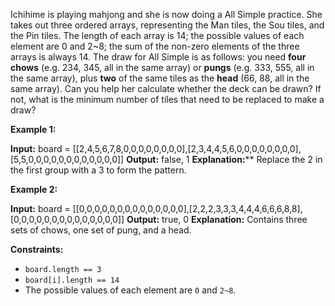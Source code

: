 Ichihime is playing mahjong and she is now doing a All Simple practice. She takes out three ordered arrays, representing the Man tiles, the Sou tiles, and the Pin tiles. The length of each array is 14; the possible values of each element are 0 and 2~8; the sum of the non-zero elements of the three arrays is always 14. The draw for All Simple is as follows: you need **four chows** (e.g. 234, 345, all in the same array) or **pungs** (e.g. 333, 555, all in the same array), plus **two** of the same tiles as the **head** (66, 88, all in the same array). Can you help her calculate whether the deck can be drawn? If not, what is the minimum number of tiles that need to be replaced to make a draw?

**Example 1:**

**Input:** board = [[2,4,5,6,7,8,0,0,0,0,0,0,0,0],[2,3,4,4,5,6,0,0,0,0,0,0,0,0],[5,5,0,0,0,0,0,0,0,0,0,0,0,0]]
**Output:** false, 1
**Explanation:**** Replace the 2 in the first group with a 3 to form the pattern.

**Example 2:**

**Input:** board = [[0,0,0,0,0,0,0,0,0,0,0,0,0,0],[2,2,2,3,3,3,4,4,4,6,6,6,8,8],[0,0,0,0,0,0,0,0,0,0,0,0,0,0]]
**Output:** true, 0
**Explanation:** Contains three sets of chows, one set of pung, and a head.

**Constraints:**

- `board.length == 3`
- `board[i].length == 14`
- The possible values of each element are `0` and `2~8`.
